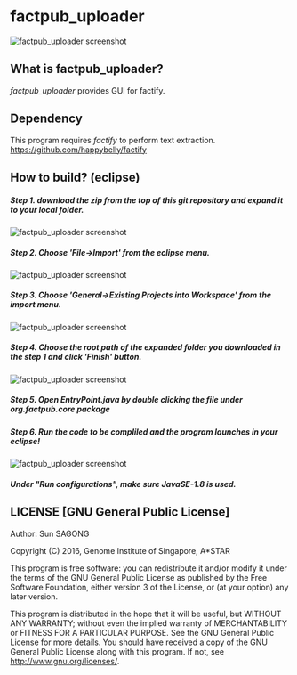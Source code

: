 # factpub_uploader

![factpub_uploader screenshot](http://factpub.org/img/github/step1.png)

## What is factpub_uploader?
*factpub_uploader* provides GUI for factify.

## Dependency
This program requires *factify* to perform text extraction.
https://github.com/happybelly/factify

## How to build? (eclipse)
##### Step 1. download the zip from the top of this git repository and expand it to your local folder.
![factpub_uploader screenshot](http://factpub.org/img/github/how_to_develop_0.png)
##### Step 2. Choose 'File->Import' from the eclipse menu.
![factpub_uploader screenshot](http://factpub.org/img/github/how_to_develop_1.png)
##### Step 3. Choose 'General->Existing Projects into Workspace' from the import menu.
![factpub_uploader screenshot](http://factpub.org/img/github/how_to_develop_2.png)
##### Step 4. Choose the root path of the expanded folder you downloaded in the step 1 and click 'Finish' button.
![factpub_uploader screenshot](http://factpub.org/img/github/how_to_develop_3.png)
##### Step 5. Open EntryPoint.java by double clicking the file under org.factpub.core package
##### Step 6. Run the code to be compliled and the program launches in your eclipse!
![factpub_uploader screenshot](http://factpub.org/img/github/how_to_develop_4.png)

##### Under "Run configurations", make sure JavaSE-1.8 is used.


## LICENSE [GNU General Public License]
Author: Sun SAGONG

Copyright (C) 2016, Genome Institute of Singapore, A*STAR

This program is free software: you can redistribute it and/or modify it under the terms of the GNU General Public License as published by the Free Software Foundation, either version 3 of the License, or (at your option) any later version.
 
This program is distributed in the hope that it will be useful, but WITHOUT ANY WARRANTY; without even the implied warranty of MERCHANTABILITY or FITNESS FOR A PARTICULAR PURPOSE.
See the GNU General Public License for more details.
You should have received a copy of the GNU General Public License along with this program.
If not, see <http://www.gnu.org/licenses/>.
